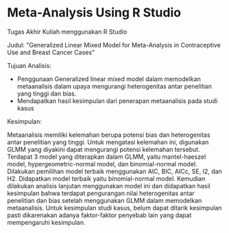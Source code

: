 # Meta-Analysis Using R Studio
Tugas Akhir Kuliah menggunakan R Studio

Judul: "Generalized Linear Mixed Model for Meta-Analysis in Contraceptive Use and Breast Cancer Cases"

Tujuan Analisis:
- Penggunaan Generalized linear mixed model dalam memodelkan metaanalisis dalam upaya mengurangi heterogenitas antar penelitian yang tinggi dan bias.
- Mendapatkan hasil kesimpulan dari penerapan metaanalisis pada studi kasus

Kesimpulan:

Metaanalisis memiliki kelemahan berupa potensi bias dan heterogenitas antar penelitian yang tinggi. Untuk mengatasi kelemahan ini, digunakan GLMM yang diyakini dapat mengurangi potensi kelemahan tersebut. Terdapat 3 model yang diterapkan dalam GLMM, yaitu mantel-haeszel model, hypergeometric-normal model, dan binomial-normal model. Dilakukan pemilihan model terbaik menggunakan AIC, BIC, AICc, SE, I2, dan H2. Didapatkan model terbaik yaitu binomial-normal model. Kemudian dilakukan analisis lanjutan menggunakan model ini dan didapatkan hasil kesimpulan bahwa terdapat pengurangan nilai heterogenitas antar penelitian dan bias setelah menggunakan GLMM dalam memodelkan metaanalisis. Untuk kesimpulan studi kasus, belum dapat ditarik kesimpulan pasti dikarenakan adanya faktor-faktor penyebab lain yang dapat mempengaruhi kesimpulan.
